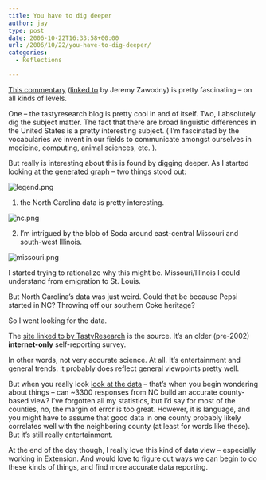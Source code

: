 ```yaml
---
title: You have to dig deeper
author: jay
type: post
date: 2006-10-22T16:33:58+00:00
url: /2006/10/22/you-have-to-dig-deeper/
categories:
  - Reflections

---
```

[This commentary][1] ([linked to][2] by Jeremy Zawodny) is pretty fascinating &#8211; on all kinds of levels.

One &#8211; the tastyresearch blog is pretty cool in and of itself. Two, I absolutely dig the subject matter. The fact that there are broad linguistic differences in the United States is a pretty interesting subject. ( I’m fascinated by the vocabularies we invent in our fields to communicate amongst ourselves in medicine, computing, animal sciences, etc. ).

But really is interesting about this is found by digging deeper. As I started looking at the [generated graph][3] &#8211; two things stood out:

![legend.png][4]

1) the North Carolina data is pretty interesting.

![nc.png][5]

2) I’m intrigued by the blob of Soda around east-central Missouri and south-west Illinois.

![missouri.png][6]

I started trying to rationalize why this might be. Missouri/Illinois I could understand from emigration to St. Louis.

But North Carolina’s data was just weird. Could that be because Pepsi started in NC? Throwing off our southern Coke heritage?

So I went looking for the data.

The [site linked to by TastyResearch][7] is the source. It’s an older (pre-2002) **internet-only** self-reporting survey.

In other words, not very accurate science. At all. It’s entertainment and general trends. It probably does reflect general viewpoints pretty well.

But when you really look [look at the data][8] &#8211; that’s when you begin wondering about things &#8211; can ~3300 responses from NC build an accurate county-based view? I’ve forgotten all my statistics, but I’d say for most of the counties, no, the margin of error is too great. However, it is language, and you might have to assume that good data in one county probably likely correlates well with the neighboring county (at least for words like these). But it’s still really entertainment.

At the end of the day though, I really love this kind of data view &#8211; especially working in Extension. And would love to figure out ways we can begin to do these kinds of things, and find more accurate data reporting.

 [1]: http://tastyresearch.wordpress.com/2006/10/05/pop-vs-soda-vs-coke/
 [2]: http://jeremy.zawodny.com/linkblog/
 [3]: https://tastyresearch.files.wordpress.com/2006/10/popvssodamap.png
 [4]: https://cdn.rambleon.org/migrate/2006/10/legend.png
 [5]: https://cdn.rambleon.org/migrate/2006/10/nc.png
 [6]: https://cdn.rambleon.org/migrate/2006/10/missouri.png
 [7]: http://www.popvssoda.com/
 [8]: http://www.popvssoda.com/stats/USA.html